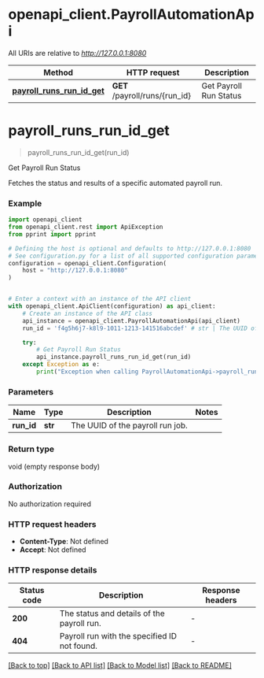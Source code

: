 # openapi_client.PayrollAutomationApi

All URIs are relative to *http://127.0.0.1:8080*

Method | HTTP request | Description
------------- | ------------- | -------------
[**payroll_runs_run_id_get**](PayrollAutomationApi.md#payroll_runs_run_id_get) | **GET** /payroll/runs/{run_id} | Get Payroll Run Status


# **payroll_runs_run_id_get**
> payroll_runs_run_id_get(run_id)

Get Payroll Run Status

Fetches the status and results of a specific automated payroll run.

### Example


```python
import openapi_client
from openapi_client.rest import ApiException
from pprint import pprint

# Defining the host is optional and defaults to http://127.0.0.1:8080
# See configuration.py for a list of all supported configuration parameters.
configuration = openapi_client.Configuration(
    host = "http://127.0.0.1:8080"
)


# Enter a context with an instance of the API client
with openapi_client.ApiClient(configuration) as api_client:
    # Create an instance of the API class
    api_instance = openapi_client.PayrollAutomationApi(api_client)
    run_id = 'f4g5h6j7-k8l9-1011-1213-141516abcdef' # str | The UUID of the payroll run job.

    try:
        # Get Payroll Run Status
        api_instance.payroll_runs_run_id_get(run_id)
    except Exception as e:
        print("Exception when calling PayrollAutomationApi->payroll_runs_run_id_get: %s\n" % e)
```



### Parameters


Name | Type | Description  | Notes
------------- | ------------- | ------------- | -------------
 **run_id** | **str**| The UUID of the payroll run job. | 

### Return type

void (empty response body)

### Authorization

No authorization required

### HTTP request headers

 - **Content-Type**: Not defined
 - **Accept**: Not defined

### HTTP response details

| Status code | Description | Response headers |
|-------------|-------------|------------------|
**200** | The status and details of the payroll run. |  -  |
**404** | Payroll run with the specified ID not found. |  -  |

[[Back to top]](#) [[Back to API list]](../README.md#documentation-for-api-endpoints) [[Back to Model list]](../README.md#documentation-for-models) [[Back to README]](../README.md)


